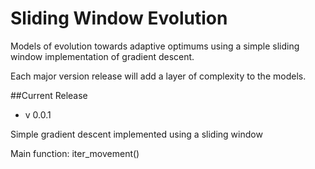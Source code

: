 # Sliding Window Evolution
Models of evolution towards adaptive optimums using a simple sliding window implementation of gradient descent.

Each major version release will add a layer of complexity to the models. 

##Current Release

* v 0.0.1

Simple gradient descent implemented using a sliding window

Main function: iter_movement()